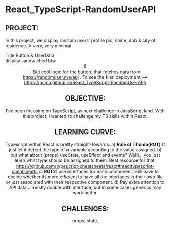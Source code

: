 # React_TypeScript-RandomUserAPI

## PROJECT:

In this project, we display random users' profile pic, name, dob & city of residence. A very, very minimal <div> Title Button & UserData <div> display sandwiched btw <Header> & <Footer>. But cool logic for the button, that fetches data from https://randomuser.me/api . 
To see the final deployment --> https://gcmo.github.io/React_TypeScript-RandomUserAPI/

## OBJECTIVE:
I've been focusing on TypeScript, as next challenge in JavaScript land. With this project, I wanted to challenge my TS skills within React.    

## LEARNING CURVE:
Typescript within React is pretty straight-fowards:
  a) **Rule of Thumb(ROT) 1:** just let it detect the type of a variable according to the value assigned.
  b) but what about {props} useState, useEffect and events? Welll... you just learn what type should be assigned to them. 
     Best resource for that: https://github.com/typescript-cheatsheets/react#reacttypescript-cheatsheets
  c) **ROT2:** use interfaces for each component. Still have to decide whether its more efficient to have all the interfaces in their own file or just      associated with their respective component.
  d) Pay extra attention to API data... mostly doable with interface, but in some cases generics may work better. 
  
  
## CHALLENGES:
  props, state, 


